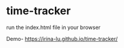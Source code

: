 # time-tracker

run the index.html file in your browser

Demo- https://irina-lu.github.io/time-tracker/
